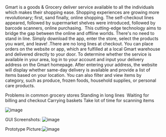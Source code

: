 Gmart is a goods & Grocery deliver service available to all the individuals which makes their shopping ease.
Shopping experiences are growing more revolutionary; first, sand finally, online shopping. The self-checkout lines appeared, followed by supermarket shelves were introduced, followed by barcode scanners, online purchasing. 
This cutting-edge technology aims to bridge the gap between the online and offline worlds.
There's no need to stand in line. Simply download the app, enter the store, select the products you want, and leave! .There are no long lines at checkout.
You can place orders on the website or app, which are fulfilled at a local Gmart warehouse and delivered directly to your door.
To determine whether the service is available in your area, log in to your account and input your delivery address on the Gmart homepage.
After entering your address, the website will display whether same-day delivery is available and provide a list of items based on your location.
You can also filter and view items by category, such as produce, frozen foods, household supplies, or personal care products.

Problems in common grocery stores 
Standing in long lines 
Waiting for billing and checkout
Carrying baskets
Take lot of time for scanning items

![image](https://github.com/KotaShamitha/Digitally-automated-mart/assets/141522120/0e9e8a36-6375-402b-a0e7-3216b87ac792)

GUI Screenshots:
![image](https://github.com/KotaShamitha/Digitally-automated-mart/assets/141522120/24ac342c-59f5-4850-ab1f-adcc383df170)

Prototype Picture:![image](https://github.com/KotaShamitha/Digitally-automated-mart/assets/141522120/00d92e5a-b589-4c5f-9fbd-5099073d6717)
